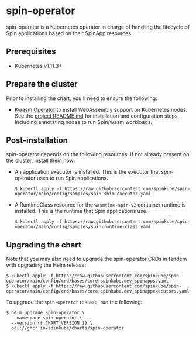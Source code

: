 # spin-operator

spin-operator is a Kubernetes operator in charge of handling the lifecycle of Spin applications based on their SpinApp resources.

## Prerequisites

- Kubernetes v1.11.3+

## Prepare the cluster

Prior to installing the chart, you'll need to ensure the following:

- [Kwasm Operator](https://github.com/kwasm/kwasm-operator) to install WebAssembly support on Kubernetes nodes. See the [project README.md](https://github.com/KWasm/kwasm-operator/blob/main/README.md) for installation and configuration steps, including annotating nodes to run Spin/wasm workloads.


## Post-installation

spin-operator depends on the following resources. If not already present on the cluster, install them now:

- An application executor is installed. This is the executor that spin-operator uses to run Spin applications.

  ```console
  $ kubectl apply -f https://raw.githubusercontent.com/spinkube/spin-operator/main/config/samples/spin-shim-executor.yaml
  ```

- A RuntimeClass resource for the `wasmtime-spin-v2` container runtime is installed. This is the runtime that Spin applications use.

  ```console
  $ kubectl apply -f https://raw.githubusercontent.com/spinkube/spin-operator/main/config/samples/spin-runtime-class.yaml
  ```

## Upgrading the chart

Note that you may also need to upgrade the spin-operator CRDs in tandem with upgrading the Helm release:

```console
$ kubectl apply -f https://raw.githubusercontent.com/spinkube/spin-operator/main/config/crd/bases/core.spinkube.dev_spinapps.yaml
$ kubectl apply -f https://raw.githubusercontent.com/spinkube/spin-operator/main/config/crd/bases/core.spinkube.dev_spinappexecutors.yaml
```

To upgrade the `spin-operator` release, run the following:

```console
$ helm upgrade spin-operator \
  --namespace spin-operator \
  --version {{ CHART_VERSION }} \
  oci://ghcr.io/spinkube/charts/spin-operator
```
